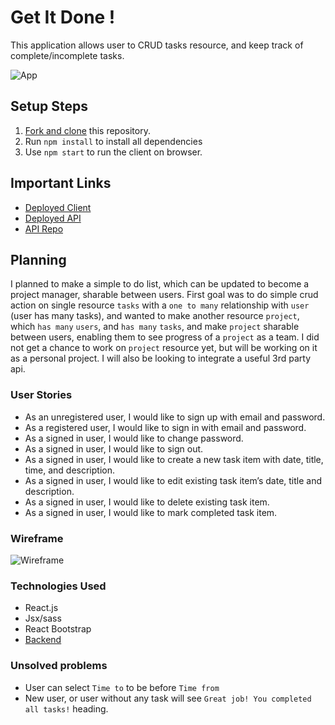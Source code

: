# Get It Done !

This application allows user to CRUD tasks resource, and keep track of complete/incomplete tasks.

![App](src/img/app.png)

## Setup Steps

1. [Fork and clone](https://git.generalassemb.ly/ga-wdi-boston/meta/wiki/ForkAndClone) this repository.
2. Run `npm install` to install all dependencies
3. Use `npm start` to run the client on browser.

## Important Links

- [Deployed Client](https://wyang19a.github.io/planner-client/)
- [Deployed API](https://sheltered-waters-25858.herokuapp.com/)
- [API Repo](https://github.com/wyang19a/planner-api)

## Planning

I planned to make a simple to do list, which can be updated to become a project manager, sharable between users. First goal was to do simple crud action on single resource `tasks` with a `one to many` relationship with `user` (user has many tasks), and wanted to make another resource `project`, which `has many` `users`, and `has many` `tasks`, and make `project` sharable between users, enabling them to see progress of a `project` as a team. I did not get a chance to work on `project` resource yet, but will be working on it as a personal project. I will also be looking to integrate a useful 3rd party api.

### User Stories
- As an unregistered user, I would like to sign up with email and password.
- As a registered user, I would like to sign in with email and password.
- As a signed in user, I would like to change password.
- As a signed in user, I would like to sign out.
- As a signed in user, I would like to create a new task item with date, title, time, and description.
- As a signed in user, I would like to edit existing task item’s date, title and description.
- As a signed in user, I would like to delete existing task item.
- As a signed in user, I would like to mark completed task item.

### Wireframe

![Wireframe](https://media.git.generalassemb.ly/user/23929/files/43a69a80-40e2-11ea-856d-4ef94865b53a)

### Technologies Used

- React.js
- Jsx/sass
- React Bootstrap
- [Backend](https://github.com/wyang19a/planner-api)


### Unsolved problems

- User can select `Time to` to be before `Time from`
- New user, or user without any task will see `Great job! You completed all tasks!` heading.
